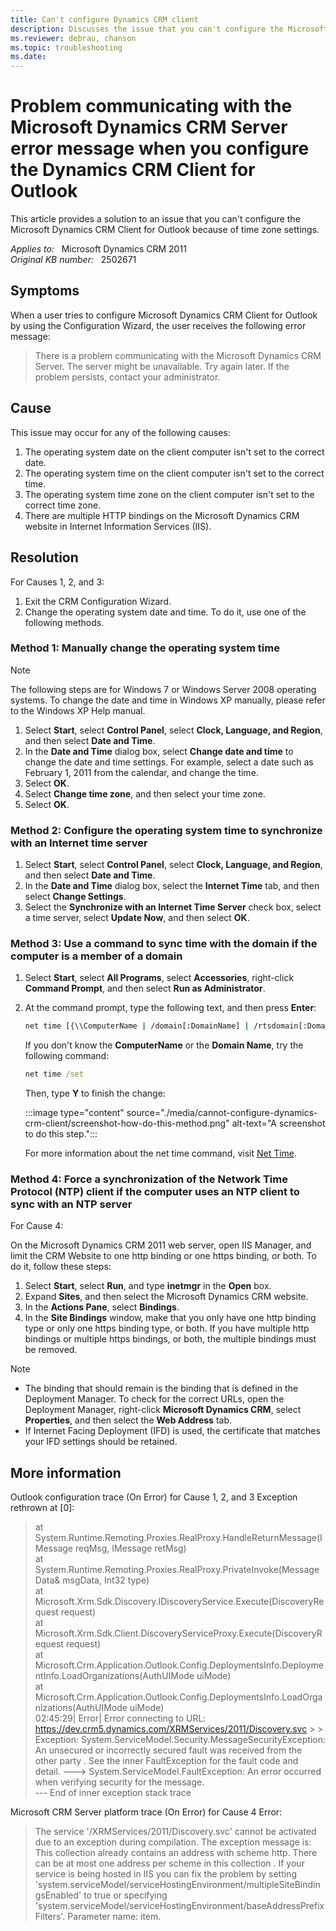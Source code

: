 ```yaml
---
title: Can't configure Dynamics CRM client
description: Discusses the issue that you can't configure the Microsoft Dynamics CRM Client for Outlook because of time zone settings.
ms.reviewer: debrau, chanson
ms.topic: troubleshooting
ms.date: 
---
```

# Problem communicating with the Microsoft Dynamics CRM Server error message when you configure the Dynamics CRM Client for Outlook

This article provides a solution to an issue that you can't configure the Microsoft Dynamics CRM Client for Outlook because of time zone settings.

_Applies to:_ &nbsp; Microsoft Dynamics CRM 2011  
_Original KB number:_ &nbsp; 2502671

## Symptoms

When a user tries to configure Microsoft Dynamics CRM Client for Outlook by using the Configuration Wizard, the user receives the following error message:

> There is a problem communicating with the Microsoft Dynamics CRM Server. The server might be unavailable. Try again later. If the problem persists, contact your administrator.

## Cause

This issue may occur for any of the following causes:

1. The operating system date on the client computer isn't set to the correct date.
2. The operating system time on the client computer isn't set to the correct time.
3. The operating system time zone on the client computer isn't set to the correct time zone.
4. There are multiple HTTP bindings on the Microsoft Dynamics CRM website in Internet Information Services (IIS).

## Resolution

For Causes 1, 2, and 3:

1. Exit the CRM Configuration Wizard.
2. Change the operating system date and time. To do it, use one of the following methods.

### Method 1: Manually change the operating system time  

> [!NOTE]
> The following steps are for Windows 7 or Windows Server 2008 operating systems. To change the date and time in Windows XP manually, please refer to the Windows XP Help manual.

1. Select **Start**, select **Control Panel**, select **Clock, Language, and Region**, and then select **Date and Time**.
2. In the **Date and Time** dialog box, select **Change date and time** to change the date and time settings. For example, select a date such as February 1, 2011 from the calendar, and change the time.
3. Select **OK**.
4. Select **Change time zone**, and then select your time zone.
5. Select **OK**.

### Method 2: Configure the operating system time to synchronize with an Internet time server

1. Select **Start**, select **Control Panel**, select **Clock, Language, and Region**, and then select **Date and Time**.
2. In the **Date and Time** dialog box, select the **Internet Time** tab, and then select **Change Settings**.
3. Select the **Synchronize with an Internet Time Server** check box, select a time server, select **Update Now**, and then select **OK**.

### Method 3: Use a command to sync time with the domain if the computer is a member of a domain

1. Select **Start**, select **All Programs**, select **Accessories**, right-click **Command Prompt**, and then select **Run as Administrator**.
2. At the command prompt, type the following text, and then press **Enter**:

    ```cmd
    net time [{\\ComputerName | /domain[:DomainName] | /rtsdomain[:DomainName]}] [/set]
    ```

    If you don't know the **ComputerName** or the **Domain Name**, try the following command:  

      ```cmd
      net time /set
      ```

    Then, type **Y** to finish the change:

    :::image type="content" source="./media/cannot-configure-dynamics-crm-client/screenshot-how-do-this-method.png" alt-text="A screenshot to do this step.":::

    For more information about the net time command, visit [Net Time](/previous-versions/windows/it-pro/windows-xp/bb490716(v=technet.10)).

### Method 4: Force a synchronization of the Network Time Protocol (NTP) client if the computer uses an NTP client to sync with an NTP server  

For Cause 4:

On the Microsoft Dynamics CRM 2011 web server, open IIS Manager, and limit the CRM Website to one http binding or one https binding, or both. To do it, follow these steps:

1. Select **Start**, select **Run**, and type **inetmgr** in the **Open** box.
2. Expand **Sites**, and then select the Microsoft Dynamics CRM website.
3. In the **Actions Pane**, select **Bindings**.
4. In the **Site Bindings** window, make that you only have one http binding type or only one https binding type, or both. If you have multiple http bindings or multiple https bindings, or both, the multiple bindings must be removed.

> [!NOTE]
>
> - The binding that should remain is the binding that is defined in the Deployment Manager. To check for the correct URLs, open the Deployment Manager, right-click **Microsoft Dynamics CRM**, select **Properties**, and then select the **Web Address** tab.
> - If Internet Facing Deployment (IFD) is used, the certificate that matches your IFD settings should be retained.

## More information

Outlook configuration trace (On Error) for Cause 1, 2, and 3 Exception rethrown at [0]:

  > at System.Runtime.Remoting.Proxies.RealProxy.HandleReturnMessage(IMessage reqMsg, IMessage retMsg)  
    at System.Runtime.Remoting.Proxies.RealProxy.PrivateInvoke(MessageData& msgData, Int32 type)  
    at Microsoft.Xrm.Sdk.Discovery.IDiscoveryService.Execute(DiscoveryRequest request)  
    at Microsoft.Xrm.Sdk.Client.DiscoveryServiceProxy.Execute(DiscoveryRequest request)  
    at Microsoft.Crm.Application.Outlook.Config.DeploymentsInfo.DeploymentInfo.LoadOrganizations(AuthUIMode uiMode)  
    at Microsoft.Crm.Application.Outlook.Config.DeploymentsInfo.LoadOrganizations(AuthUIMode uiMode)  
    02:45:29| Error| Error connecting to URL: <https://dev.crm5.dynamics.com/XRMServices/2011/Discovery.svc>
    >
    > Exception: System.ServiceModel.Security.MessageSecurityException: An unsecured or incorrectly secured fault was received from the other party . See the inner FaultException for the fault code and detail. ---> System.ServiceModel.FaultException: An error occurred when verifying security for the message.  
    --- End of inner exception stack trace

Microsoft CRM Server platform trace (On Error) for Cause 4 Error:

  > The service '/XRMServices/2011/Discovery.svc' cannot be activated due to an exception during compilation. The exception message is: This collection already contains an address with scheme http. There can be at most one address per scheme in this collection . If your service is being hosted in IIS you can fix the problem by setting 'system.serviceModel/serviceHostingEnvironment/multipleSiteBindingsEnabled' to true or specifying 'system.serviceModel/serviceHostingEnvironment/baseAddressPrefixFilters'.
  Parameter name: item.

